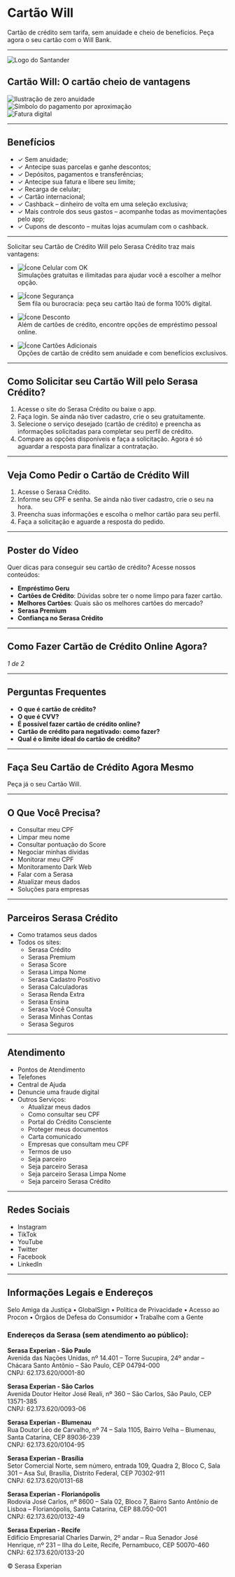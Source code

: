 # Cartão Will

Cartão de crédito sem tarifa, sem anuidade e cheio de benefícios. Peça agora o seu cartão com o Will Bank.

---

![Logo do Santander](#)

## Cartão Will: O cartão cheio de vantagens

![Ilustração de zero anuidade](#)  
![Símbolo do pagamento por aproximação](#)  
![Fatura digital](#)

---

## Benefícios

- ✓ Sem anuidade;
- ✓ Antecipe suas parcelas e ganhe descontos;
- ✓ Depósitos, pagamentos e transferências;
- ✓ Antecipe sua fatura e libere seu limite;
- ✓ Recarga de celular;
- ✓ Cartão internacional;
- ✓ Cashback – dinheiro de volta em uma seleção exclusiva;
- ✓ Mais controle dos seus gastos – acompanhe todas as movimentações pelo app;
- ✓ Cupons de desconto – muitas lojas acumulam com o cashback.

---

Solicitar seu Cartão de Crédito Will pelo Serasa Crédito traz mais vantagens:

- ![Ícone Celular com OK](#)  
    Simulações gratuitas e ilimitadas para ajudar você a escolher a melhor opção.

- ![Ícone Segurança](#)  
    Sem fila ou burocracia: peça seu cartão Itaú de forma 100% digital.

- ![Ícone Desconto](#)  
    Além de cartões de crédito, encontre opções de empréstimo pessoal online.

- ![Ícone Cartões Adicionais](#)  
    Opções de cartão de crédito sem anuidade e com benefícios exclusivos.

---

## Como Solicitar seu Cartão Will pelo Serasa Crédito?

1. Acesse o site do Serasa Crédito ou baixe o app.
2. Faça login. Se ainda não tiver cadastro, crie o seu gratuitamente.
3. Selecione o serviço desejado (cartão de crédito) e preencha as informações solicitadas para completar seu perfil de crédito.
4. Compare as opções disponíveis e faça a solicitação. Agora é só aguardar a resposta para finalizar a contratação.

---

## Veja Como Pedir o Cartão de Crédito Will

1. Acesse o Serasa Crédito.
2. Informe seu CPF e senha. Se ainda não tiver cadastro, crie o seu na hora.
3. Preencha suas informações e escolha o melhor cartão para seu perfil.
4. Faça a solicitação e aguarde a resposta do pedido.

---

## Poster do Vídeo

Quer dicas para conseguir seu cartão de crédito? Acesse nossos conteúdos:

- **Empréstimo Geru**
- **Cartões de Crédito**: Dúvidas sobre ter o nome limpo para fazer cartão.
- **Melhores Cartões**: Quais são os melhores cartões do mercado?
- **Serasa Premium**
- **Confiança no Serasa Crédito**

---

## Como Fazer Cartão de Crédito Online Agora?

*1 de 2*

---

## Perguntas Frequentes

- **O que é cartão de crédito?**
- **O que é CVV?**
- **É possível fazer cartão de crédito online?**
- **Cartão de crédito para negativado: como fazer?**
- **Qual é o limite ideal do cartão de crédito?**

---

## Faça Seu Cartão de Crédito Agora Mesmo

Peça já o seu Cartão Will.

---

## O Que Você Precisa?

- Consultar meu CPF
- Limpar meu nome
- Consultar pontuação do Score
- Negociar minhas dívidas
- Monitorar meu CPF
- Monitoramento Dark Web
- Falar com a Serasa
- Atualizar meus dados
- Soluções para empresas

---

## Parceiros Serasa Crédito

- Como tratamos seus dados  
- Todos os sites:
    - Serasa Crédito
    - Serasa Premium
    - Serasa Score
    - Serasa Limpa Nome
    - Serasa Cadastro Positivo
    - Serasa Calculadoras
    - Serasa Renda Extra
    - Serasa Ensina
    - Serasa Você Consulta
    - Serasa Minhas Contas
    - Serasa Seguros

---

## Atendimento

- Pontos de Atendimento
- Telefones
- Central de Ajuda
- Denuncie uma fraude digital
- Outros Serviços:
    - Atualizar meus dados
    - Como consultar seu CPF
    - Portal do Crédito Consciente
    - Proteger meus documentos
    - Carta comunicado
    - Empresas que consultam meu CPF
    - Termos de uso
    - Seja parceiro
    - Seja parceiro Serasa
    - Seja parceiro Serasa Limpa Nome
    - Seja parceiro Serasa Crédito

---

## Redes Sociais

- Instagram
- TikTok
- YouTube
- Twitter
- Facebook
- LinkedIn

---

## Informações Legais e Endereços

Selo Amiga da Justiça • GlobalSign • Política de Privacidade • Acesso ao Procon • Órgãos de Defesa do Consumidor • Trabalhe com a Gente

### Endereços da Serasa (sem atendimento ao público):

**Serasa Experian - São Paulo**  
Avenida das Nações Unidas, nº 14.401 – Torre Sucupira, 24º andar – Chácara Santo Antônio – São Paulo, CEP 04794-000  
CNPJ: 62.173.620/0001-80

**Serasa Experian - São Carlos**  
Avenida Doutor Heitor José Reali, nº 360 – São Carlos, São Paulo, CEP 13571-385  
CNPJ: 62.173.620/0093-06

**Serasa Experian - Blumenau**  
Rua Doutor Léo de Carvalho, nº 74 – Sala 1105, Bairro Velha – Blumenau, Santa Catarina, CEP 89036-239  
CNPJ: 62.173.620/0104-95

**Serasa Experian - Brasília**  
Setor Comercial Norte, sem número, entrada 109, Quadra 2, Bloco C, Sala 301 – Asa Sul, Brasília, Distrito Federal, CEP 70302-911  
CNPJ: 62.173.620/0131-68

**Serasa Experian - Florianópolis**  
Rodovia José Carlos, nº 8600 – Sala 02, Bloco 7, Bairro Santo Antônio de Lisboa – Florianópolis, Santa Catarina, CEP 88.050-001  
CNPJ: 62.173.620/0132-49

**Serasa Experian - Recife**  
Edifício Empresarial Charles Darwin, 2º andar – Rua Senador José Henrique, nº 231 – Ilha do Leite, Recife, Pernambuco, CEP 50070-460  
CNPJ: 62.173.620/0133-20

© Serasa Experian
